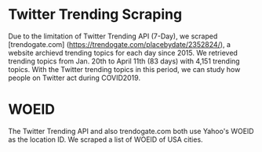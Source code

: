 # Twitter Trending Scraping
Due to the limitation of Twitter Trending API (7-Day), we scraped [trendogate.com] (https://trendogate.com/placebydate/2352824/), a website archievd trending topics for each day since 2015. We retrieved trending topics from Jan. 20th to April 11th (83 days) with 4,151 trending topics. With the Twitter trending topics in this period, we can study how people on Twitter act during COVID2019. 

# WOEID 
The Twitter Trending API and also trendogate.com both use Yahoo's WOEID as the location ID. We scraped a list of WOEID of USA cities. 
